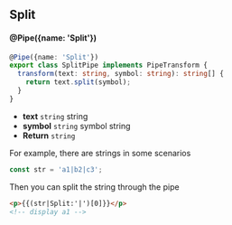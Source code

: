## Split

#### @Pipe({name: 'Split'})

```typescript
@Pipe({name: 'Split'})
export class SplitPipe implements PipeTransform {
  transform(text: string, symbol: string): string[] {
    return text.split(symbol);
  }
}
```

- **text** `string` string
- **symbol** `string` symbol string
- **Return** `string`

For example, there are strings in some scenarios

```typescript
const str = 'a1|b2|c3';
```

Then you can split the string through the pipe

```html
<p>{{(str|Split:'|')[0]}}</p>
<!-- display a1 -->
```